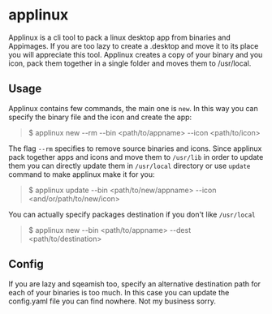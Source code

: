 # applinux

Applinux is a cli tool to pack a linux desktop app from binaries and Appimages. 
If you are too lazy to create a .desktop and move it to its place you will appreciate this tool.
Applinux creates a copy of your binary and you icon, pack them together in a single folder and moves them to /usr/local.

## Usage

Applinux contains few commands, the main one is `new`. In this way you can specify the binary file and the icon and create the app:

> $ applinux new <appname> --rm --bin <path/to/appname> --icon <path/to/icon>

The flag `--rm` specifies to remove source binaries and icons. Since applinux pack together apps and icons and move them to `/usr/lib` in order to update them you can directly update them in `/usr/local` directory or use `update` command to make applinux make it for you:

> $ applinux update <appname> --bin <path/to/new/appname> --icon <and/or/path/to/new/icon>

You can actually specify packages destination if you don't like `/usr/local`

> $ applinux new <appname> --bin <path/to/appname> --dest <path/to/destination>

## Config

If you are lazy and sqeamish too, specify an alternative destination path for each of your binaries is too much. In this case you can update the config.yaml file you can find nowhere. Not my business sorry.
